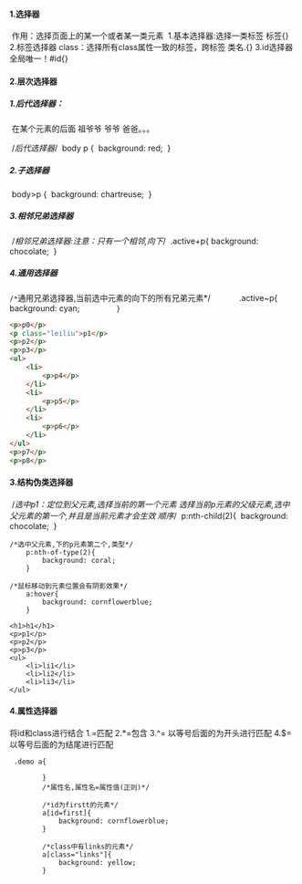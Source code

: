 #### 1.选择器
​	作用：选择页面上的某一个或者某一类元素
​    1.基本选择器:选择一类标签 标签{}
​    2.标签选择器 class：选择所有class属性一致的标签，跨标签 类名.{}
​    3.id选择器 全局唯一！#id{}
#### 2.层次选择器
##### 1.后代选择器：

​	在某个元素的后面 祖爷爷 爷爷 爸爸。。。

​    	 /*后代选择器*/
​        body p {
​            background: red;
​        }

##### 2.子选择器
​    	body>p {
​            background: chartreuse;
​        }

##### 3.相邻兄弟选择器
​     /*相邻兄弟选择器:注意：只有一个相邻,向下*/
​    	.active+p{
​            background: chocolate;
​        }

##### 4.通用选择器
​     `/*`通用兄弟选择器,当前选中元素的向下的所有兄弟元素*/`
​        `.active~p{`
​            `background: cyan;`
​        }`

```html
<p>p0</p>
<p class="leiliu">p1</p>
<p>p2</p>
<p>p3</p>
<ul>
    <li>
        <p>p4</p>
    </li>
    <li>
        <p>p5</p>
    </li>
    <li>
        <p>p6</p>
    </li>
</ul>
<p>p7</p>
<p>p8</p>
```
#### 3.结构伪类选择器
​	 /*选中p1：定位到父元素,选择当前的第一个元素
​        选择当前p元素的父级元素,选中父元素的第一个,并且是当前元素才会生效 顺序*/
​        p:nth-child(2){
​            background: chocolate;
​        }

    /*选中父元素,下的p元素第二个,类型*/
        p:nth-of-type(2){
            background: coral;
        }
    
    /*鼠标移动到元素位置会有阴影效果*/
        a:hover{
            background: cornflowerblue;
        }
```
<h1>h1</h1>
<p>p1</p>
<p>p2</p>
<p>p3</p>
<ul>
    <li>li1</li>
    <li>li2</li>
    <li>li3</li>
</ul>
```
#### 4.属性选择器
 将id和class进行结合 
	1.=匹配
    2.*=包含
    3.^= 以等号后面的为开头进行匹配
    4.$= 以等号后面的为结尾进行匹配

```
 .demo a{

        }
        /*属性名,属性名=属性值(正则)*/

        /*id为firstt的元素*/
        a[id=first]{
            background: cornflowerblue;
        }

        /*class中有links的元素*/
        a[class="links"]{
            background: yellow;
        }
```